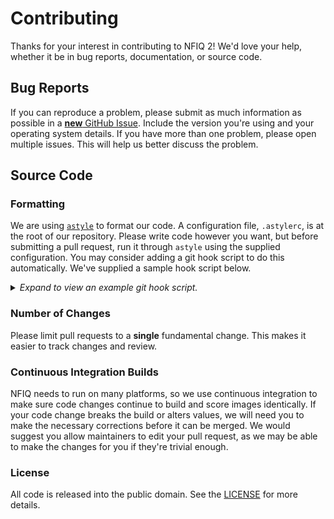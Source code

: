 # Contributing

Thanks for your interest in contributing to NFIQ 2! We'd love your help, whether it be in bug reports, documentation, or source code.

## Bug Reports

If you can reproduce a problem, please submit as much information as possible in a [**new** GitHub Issue](https://github.com/usnistgov/NFIQ2/issues). Include the version you're using and your operating system details. If you have more than one problem, please open multiple issues. This will help us better discuss the problem.

## Source Code

### Formatting

We are using [`astyle`](http://astyle.sourceforge.net) to format our code. A configuration file, `.astylerc`, is at the root of our repository. Please write code however you want, but before submitting a pull request, run it through `astyle` using the supplied configuration. You may consider adding a git hook script to do this automatically. We've supplied a sample hook script below.

<details>
	<summary><em>Expand to view an example git hook script.</em></summary>

```
#!/bin/sh

# First: place this file at .git/hooks/prepare-commit-msg
# Second: Configure your path to astyle
# git config --bool hooks.astyle.run true
# git config --path hooks.astyle.path /usr/local/bin/astyle

run_astyle=$(git config --bool hooks.astyle.run)
astyle_exe=$(git config --path hooks.astyle.path)

if [ "${run_astyle}" == "true" ]; then
	# Look for astyle binary
	echo "Formatting code with astyle..."
	if ! [ -x "${astyle_exe}" ];  then
		echo "hooks.astyle.path is not the path to astyle."
		exit 1
	fi
	
	# Determine which files changed
	changed_sources="$(git diff --cached --name-only --diff-filter=d | \
	        grep -e '.cpp$' -e '.h$' -e '.hpp$' | \
	        paste -s -d ' ' -)"
	if [ "${changed_sources}" == "" ]; then
		# No files to style
		exit 0
	fi
	
	# Style with astyle
	repo_root="$(git rev-parse --show-toplevel)"
	"${astyle_exe}" --options=${repo_root}/astyle.cfg ${changed_sources}
	if [ $? -ne 0 ]; then
		exit 1
	fi
	
	# Add style changes from all files
	git add ${changed_sources}
else
	echo "Formatting pass skipped."
fi
```
</details>

### Number of Changes

Please limit pull requests to a **single** fundamental change. This makes it easier to track changes and review.

### Continuous Integration Builds

NFIQ needs to run on many platforms, so we use continuous integration to make sure code changes continue to build and score images identically. If your code change breaks the build or alters values, we will need you to make the necessary corrections before it can be merged. We would suggest you allow maintainers to edit your pull request, as we may be able to make the changes for you if they're trivial enough.

### License

All code is released into the public domain. See the [LICENSE](https://github.com/usnistgov/NFIQ/blob/master/LICENSE.md) for more details.
